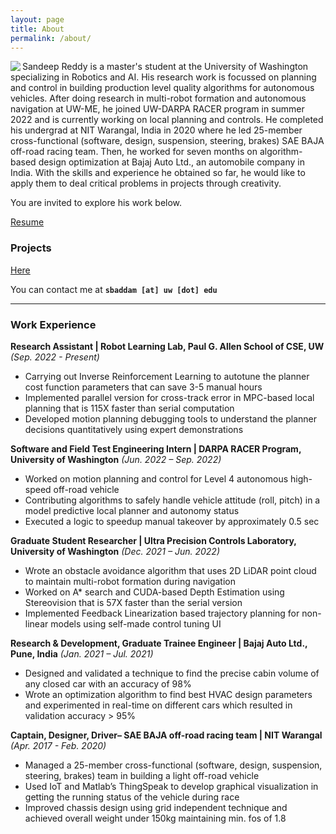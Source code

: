 ```yaml
---
layout: page
title: About
permalink: /about/
---
```


<!-- <div class="circle"> -->
<p align="left">
<img align="left" src="https://user-images.githubusercontent.com/100727983/209484812-b6a54ee3-8cb7-4b60-91b1-cea6a8ecf6b8.jpg">
</p>
<!-- </div> -->

Sandeep Reddy is a master's student at the University of Washington specializing in Robotics and AI. His research work is focussed on planning and control in building production level quality algorithms for autonomous vehicles. After doing research in multi-robot formation and autonomous navigation at UW-ME, he joined UW-DARPA RACER program in summer 2022 and is currently working on local planning and controls. He completed his undergrad at NIT Warangal, India in 2020 where he led 25-member cross-functional (software, design, suspension, steering, brakes) SAE BAJA off-road racing team. Then, he worked for seven months on algorithm-based design optimization at Bajaj Auto Ltd., an automobile company in India. With the skills and experience he obtained so far, he would like to apply them to deal critical problems in projects through creativity.

You are invited to explore his work below.

[Resume](https://drive.google.com/file/d/1PgmMb10Pk7ew2wkXVtUXvtgyRYXENdLX/view?usp=share_link)

### Projects
[Here](https://sandeepreddybaddam.github.io/projects/)

You can contact me at **`sbaddam [at] uw [dot] edu`**

---

### Work Experience

**Research Assistant | Robot Learning Lab, Paul G. Allen School of CSE, UW** *(Sep. 2022 - Present)*
- Carrying out Inverse Reinforcement Learning to autotune the planner cost function parameters that can save  3-5 manual hours
- Implemented parallel version for cross-track error in MPC-based local planning that is 115X faster than serial computation
- Developed motion planning debugging tools to understand the planner decisions quantitatively using expert demonstrations

**Software and Field Test Engineering Intern | DARPA RACER Program, University of Washington** *(Jun. 2022 – Sep. 2022)*
- Worked on motion planning and control for Level 4 autonomous high-speed off-road vehicle
- Contributing algorithms to safely handle vehicle attitude (roll, pitch) in a model predictive local planner and autonomy status
- Executed a logic to speedup manual takeover by approximately 0.5 sec

**Graduate Student Researcher | Ultra Precision Controls Laboratory, University of Washington** *(Dec. 2021 – Jun. 2022)*
- Wrote an obstacle avoidance algorithm that uses 2D LiDAR point cloud  to maintain multi-robot formation during navigation
- Worked on A* search and CUDA-based Depth Estimation using Stereovision that is 57X faster than the serial version
- Implemented Feedback Linearization based trajectory planning for non-linear models using self-made control tuning UI

**Research & Development, Graduate Trainee Engineer | Bajaj Auto Ltd., Pune, India** *(Jan. 2021 – Jul. 2021)*
- Designed and validated a technique to find the precise cabin volume of any closed car with an accuracy of 98%
- Wrote an optimization algorithm to find best HVAC design parameters and experimented  in real-time on different cars which resulted in validation accuracy > 95%

**Captain, Designer, Driver– SAE BAJA off-road racing team | NIT Warangal** *(Apr. 2017 - Feb. 2020)*
- Managed a 25-member cross-functional (software, design, suspension, steering, brakes) team in building a light off-road vehicle
- Used IoT and Matlab’s ThingSpeak to develop graphical visualization in getting the running status of the vehicle during race
- Improved chassis design using grid independent technique and achieved overall weight under 150kg maintaining min. fos of 1.8

